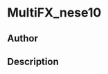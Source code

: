 # MultiFX_nese10

## Author

<!-- Insert Your Name Here -->

## Description

<!-- Describe your example here -->
